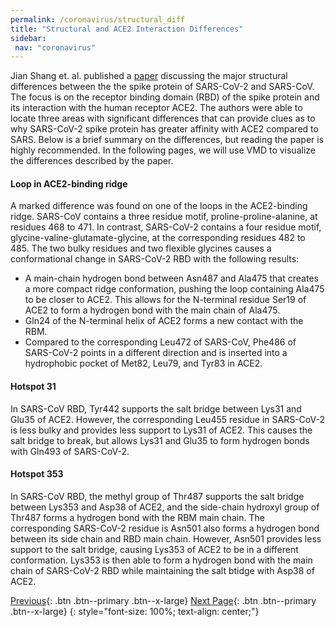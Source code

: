 ```yaml
---
permalink: /coronavirus/structural_diff
title: "Structural and ACE2 Interaction Differences"
sidebar: 
 nav: "coronavirus"
---
```

Jian Shang et. al. published a <a href="https://www.nature.com/articles/s41586-020-2179-y" target="_blank">paper</a> discussing the major structural differences between the the spike protein of SARS-CoV-2 and SARS-CoV. The focus is on the receptor binding domain (RBD) of the spike protein and its interaction with the human receptor ACE2. The authors were able to locate three areas with significant differences that can provide clues as to why SARS-CoV-2 spike protein has greater affinity with ACE2 compared to SARS. Below is a brief summary on the differences, but reading the paper is highly recommended. In the following pages, we will use VMD to visualize the differences described by the paper.

#### Loop in ACE2-binding ridge

A marked difference was found on one of the loops in the ACE2-binding ridge. SARS-CoV contains a three residue motif, proline-proline-alanine, at residues 468 to 471. In contrast, SARS-CoV-2 contains a four residue motif, glycine-valine-glutamate-glycine, at the corresponding residues 482 to 485. The two bulky residues and two flexible glycines causes a conformational change in SARS-CoV-2 RBD with the following results:
* A main-chain hydrogen bond between Asn487 and Ala475 that creates a more compact ridge conformation, pushing the loop containing Ala475 to be closer to ACE2. This allows for the N-terminal residue Ser19 of ACE2 to form a hydrogen bond with the main chain of Ala475.
* Gln24 of the N-terminal helix of ACE2 forms a new contact with the RBM.
* Compared to the corresponding Leu472 of SARS-CoV, Phe486 of SARS-CoV-2 points in a different direction and is inserted into a hydrophobic pocket of Met82, Leu79, and Tyr83 in ACE2.

#### Hotspot 31

In SARS-CoV RBD, Tyr442 supports the salt bridge between Lys31 and Glu35 of ACE2. However, the corresponding Leu455 residue in SARS-CoV-2 is less bulky and provides less support to Lys31 of ACE2. This causes the salt bridge to break, but allows Lys31 and Glu35 to form hydrogen bonds with Gln493 of SARS-CoV-2.

#### Hotspot 353

In SARS-CoV RBD, the methyl group of Thr487 supports the salt bridge between Lys353 and Asp38 of ACE2, and the side-chain hydroxyl group of Thr487 forms a hydrogen bond with the RBM main chain. The corresponding SARS-CoV-2 residue is Asn501 also forms a hydrogen bond between its side chain and RBD main chain. However, Asn501 provides less support to the salt bridge, causing Lys353 of ACE2 to be in a different conformation. Lys353 is then able to form a hydrogen bond with the main chain of SARS-CoV-2 RBD while maintaining the salt btidge with Asp38 of ACE2.

[Previous](rmsd2){: .btn .btn--primary .btn--x-large} [Next Page](#){: .btn .btn--primary .btn--x-large}
{: style="font-size: 100%; text-align: center;"}

